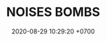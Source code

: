 ---
layout: liga-indigo-team
permalink: /team/:title.html
categories: ROCT PLATA
team: NOISES BOMBS
maincover: /assets/logos/NB.png
puntosLJMAYO24: 6
date: 2020-08-29 10:29:20 +0700
title: NOISES BOMBS
route: /liga-indigo
tag: johto042024
color: black
puntosLJ202404: 12
grupo: sur
abr: AOS
background: '#F16C38'
cover: DFSPL
ID: NB
puntos: 7
pj: 5

#PARTIDO 1
j1: RONDA 1
vs1: FLYZ EZ
IMG1: /assets/logos/FZ.png
bg1: rock 
p1:  DFS PLATINUM
r1: 1
pp1: FLYZ EZ
rr1: 2
pt1: 1
pj1: 1
#PARTIDO 2
j2: RONDA 2
vs2: DFS RUBY
IMG2: /assets/logos/DFS.png
p2: DFS RUBY
pp2: DFS PLATINUM
bg2: rock rock
r2: 2
rr2: 1
pt2: 2 
pj2: 1
#PARTIDO 3
vs3:  HG REGIOS
IMG3: /assets/logos/HGREGIOS.png
j3: RONDA 3
p3: HG REGIOS
pp3: DFS PLATINUM
bg3: Orock
r3: 0
rr3: 3
pt3: 3
pj3: 1
#PARTIDO 4
vs4: TEAM STAR
IMG4: /assets/logos/TSR.png
bg4: orock 
j4: RONDA 4
p4:  DFS PLATINUM
r4: 1
pp4: TEAM STAR
rr4: 2
pt4: 1
pj4: 1
#PARTIDO 5
j5: RONDA 5
vs5:  STAR-TEC
IMG5: /assets/logos/STARTEC.png
p5: DFS PLATINUM
pp5: STAR-TEC
bg5: rock 
r5: 0
rr5: 0
pt5: 0
pj5: 1
#PARTIDO 6
vs6:  SPC ES
IMG6: /assets/logos/SPCES.png
j6: RONDA 6
p6:  DFS PLATINUM
pp6: SPC ES
bg6: orock 
r6: 0
rr6: 0
pt6: 0
pj6: 1
#PARTIDO 7
vs7:  POA
IMG7: /assets/logos/POAX.png
j7: RONDA 7
p7: POA
pp7: DFS PLATINUM
bg7: orock 
r7: 3
rr7: 0
pt7: 3
pj7: 1
#PARTIDO 8
vs8: LAST BREATH
IMG8: /assets/logos/LASTBREATH.png
j8: RONDA 8
p8:  DFS PLATINUM
r8: 0
pp8: LAST BREATH
rr8: 3 
bg8: orock 
pt8: 0
pj8: 1
#PARTIDO 9
vs9: TAE
IMG9: /assets/logos/TAE.png
j9: RONDA 9
p9:  DFS PLATINUM
pp9: TAE
bg9: rock
r9: 2
rr9: 1
pt9: 2
pj9: 1
dia: 31
hora: '22:10'
# pj: 11
# pt1: 0
# pt2: 0
# pt3: 1
# pt4: 0
# pt5: 1
# pt6: 0
# pt7: 0
# pt8: 1
# pt9: 3
# pt10: 0
# pt11: 0
# p1:  DFS RUBY
# r1: 3
# bg1: rock bg-danger
# rr1: 0
# pp1: DFS RUBY
# p2: DFS RUBY
# r2: 0
# rr2: 3
# bg2: rock bg-danger
# pp2: NO SMITE
# p3:  DFS RUBY
# r3: 1
# bg3: rock bg-warning
# rr3: 2
# pp3: JAS
# p4:  DFS RUBY
# r4: 0
# bg4: rock bg-danger
# rr4: 3
# pp4: DFS DMD
# p5:  DFS RUBY
# r5: 1
# bg5: rock bg-warning
# rr5: 2
# pp5: T. SATISFACTION
# p6:  DFS RUBY
# r6: 0
# bg6: rock bg-danger
# rr6: 3
# pp6: S.VANGUARD
# p7:  DFS RUBY
# r7: 0
# rr7: 3
# bg7: rock bg-danger
# pp7: HGO
# p8:  DFS RUBY
# r8: 1
# rr8: 2 
# bg8: rock bg-warning
# pp8: HG REGIOS
# p9:  DFS RUBY
# r9: 3
# bg9: rock bg-success
# rr9: 0
# pp9: ZODIAC
# p10: DFS RUBY
# r10: 0
# rr10: 3
# bg10: rock bg-danger
# pp10: MBO
# info: 28/05/24
# hora: '22:20'
# r11: 0
# rr11: 0
# bg11: rock bg-danger
# p11:  DFS RUBY
# pp11: LAST BREATH

---